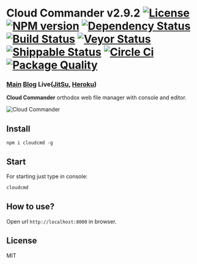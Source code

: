 Cloud Commander v2.9.2 [![License][LicenseIMGURL]][LicenseURL] [![NPM version][NPMIMGURL]][NPMURL] [![Dependency Status][DependencyStatusIMGURL]][DependencyStatusURL] [![Build Status][BuildStatusIMGURL]][BuildStatusURL] [![Veyor Status][VeyorStatusIMGURL]][VeyorStatusURL] [![Shippable Status][ShippableIMGURL]][ShippableURL] [![Circle Ci][CircleCiIMGURL]][CircleCiURL] [![Package Quality][PackageQualityIMGURL]][PackageQualityURL]
===============
### [Main][MainURL] [Blog][BlogURL] Live([JitSu][JitSuURL], [Heroku][HerokuURL])

[NPM_INFO_IMG]:             https://nodei.co/npm/cloudcmd.png
[MainURL]:                  http://cloudcmd.io "Main"
[BlogURL]:                  http://blog.cloudcmd.io "Blog"
[JitSuURL]:                 http://cloudcmd.jit.su "JitSu"
[HerokuURL]:                http://cloudcmd.herokuapp.com/ "Heroku"
[NPMURL]:                   https://npmjs.org/package/cloudcmd "npm"
[NPMIMGURL]:                https://img.shields.io/npm/v/cloudcmd.svg?style=flat
[VeyorStatusURL]:           https://ci.appveyor.com/project/coderaiser/cloudcmd "Build Status"
[VeyorStatusIMGURL]:        https://ci.appveyor.com/api/projects/status/32r7s2skrgm9ubva?svg=true
[ShippableURL]:             https://app.shippable.com/projects/550adb2e5ab6cc1352a50b28/builds/latest "Shippable Build"
[ShippableIMGURL]:          https://api.shippable.com/projects/550adb2e5ab6cc1352a50b28/badge?branchName=master
[LicenseURL]:               https://tldrlegal.com/license/mit-license "MIT License"
[LicenseIMGURL]:            https://img.shields.io/badge/license-MIT-317BF9.svg?style=flat
[DependencyStatusURL]:      https://gemnasium.com/coderaiser/cloudcmd "Dependency Status"
[DependencyStatusIMGURL]:   https://img.shields.io/gemnasium/coderaiser/cloudcmd.svg?style=flat
[BuildStatusURL]:           https://travis-ci.org/coderaiser/cloudcmd  "Build Status"
[BuildStatusIMGURL]:        https://img.shields.io/travis/coderaiser/cloudcmd/dev.svg?style=flat

[PackageQualityURL]:        http://packagequality.com/#?package=cloudcmd "Package Quality"
[PackageQualityIMGURL]:     http://packagequality.com/shield/cloudcmd.svg

[CircleCiURL]: https://circleci.com/gh/coderaiser/cloudcmd
[CircleCiIMGURL]: https://circleci.com/gh/coderaiser/cloudcmd.svg

**Cloud Commander** orthodox web file manager with console and editor.

![Cloud Commander](http://cloudcmd.io/img/logo/cloudcmd.png "Cloud Commander")

## Install

```
npm i cloudcmd -g
```
Start
---------------
For starting just type in console:

```sh
cloudcmd
```

## How to use?

Open url `http://localhost:8000` in browser.

## License

MIT

